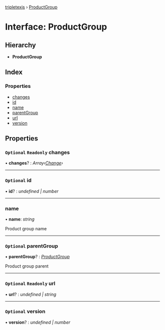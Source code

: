 [tripletexjs](../README.md) › [ProductGroup](productgroup.md)

# Interface: ProductGroup

## Hierarchy

* **ProductGroup**

## Index

### Properties

* [changes](productgroup.md#optional-readonly-changes)
* [id](productgroup.md#optional-id)
* [name](productgroup.md#name)
* [parentGroup](productgroup.md#optional-parentgroup)
* [url](productgroup.md#optional-readonly-url)
* [version](productgroup.md#optional-version)

## Properties

### `Optional` `Readonly` changes

• **changes**? : *Array‹[Change](../modules/change.md)›*

___

### `Optional` id

• **id**? : *undefined | number*

___

###  name

• **name**: *string*

Product group name

___

### `Optional` parentGroup

• **parentGroup**? : *[ProductGroup](productgroup.md)*

Product group parent

___

### `Optional` `Readonly` url

• **url**? : *undefined | string*

___

### `Optional` version

• **version**? : *undefined | number*
